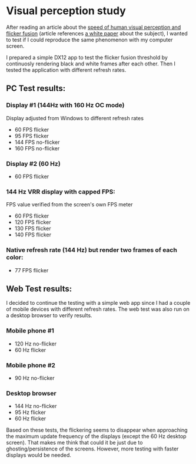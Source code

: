 # Visual perception study
After reading an article about the [speed of human visual perception and flicker fusion](https://www.hs.fi/tiede/art-2000010100592.html) (article references [a white paper](https://www.biorxiv.org/content/10.1101/2023.11.15.567175v1) about the subject), I wanted to test if I could reproduce the same phenomenon with my computer screen.

I prepared a simple DX12 app to test the flicker fusion threshold by continuosly rendering black and white frames after each other. Then I tested the application with different refresh rates.
## PC Test results:
### Display #1 (144Hz with 160 Hz OC mode)
Display adjusted from Windows to different refresh rates
- 60 FPS flicker
- 95 FPS flicker
- 144 FPS no-flicker
- 160 FPS no-flicker

### Display #2 (60 Hz)
- 60 FPS flicker

### 144 Hz VRR display with capped FPS:
FPS value verified from the screen's own FPS meter
- 60 FPS flicker
- 120 FPS flicker
- 130 FPS flicker
- 140 FPS flicker

### Native refresh rate (144 Hz) but render two frames of each color:
- 77 FPS flicker

## Web Test results:
I decided to continue the testing with a simple web app since I had a couple of mobile devices with different refresh rates. The web test was also run on a desktop browser to verify results.

### Mobile phone #1 
- 120 Hz no-flicker
- 60 Hz flicker

### Mobile phone #2
- 90 Hz no-flicker

### Desktop browser
- 144 Hz no-flicker
- 95 Hz flicker
- 60 Hz flicker

Based on these tests, the flickering seems to disappear when approaching the maximum update frequency of the displays (except the 60 Hz desktop screen). That makes me think that could it be just due to ghosting/persistence of the screens. However, more testing with faster displays would be needed.
